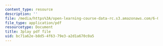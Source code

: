 ```yaml
---
content_type: resource
description: ''
file: /media/https%3A/open-learning-course-data-rc.s3.amazonaws.com/6-0001-introduction-to-computer-science-and-programming-in-python-fall-2016/bc71a62eb8d54f6379e3a2d1a670c0a5_Y6J8I056Ffw.pdf
file_type: application/pdf
resourcetype: Document
title: 3play pdf file
uid: bc71a62e-b8d5-4f63-79e3-a2d1a670c0a5
---
```

